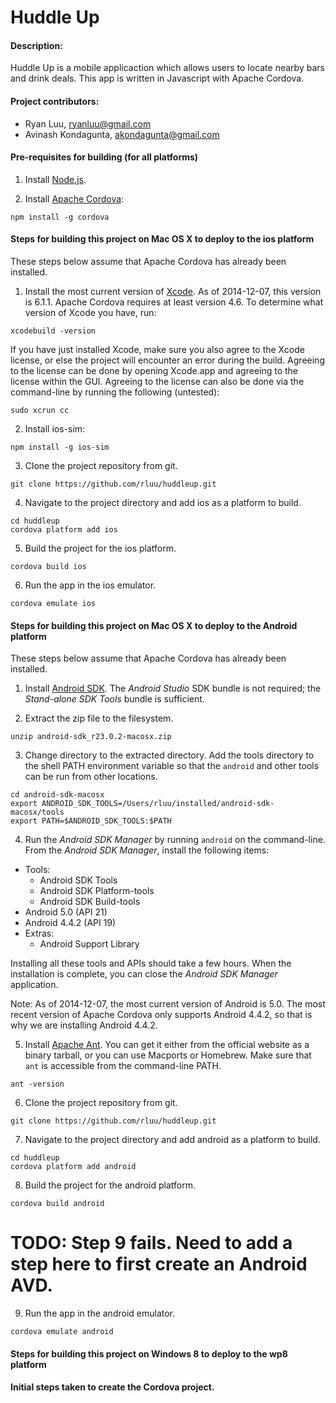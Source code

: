 Huddle Up
=========

#### Description:

Huddle Up is a mobile applicaction which allows users to locate nearby bars and drink deals.  This app is written in Javascript with Apache Cordova.


#### Project contributors:

- Ryan Luu, ryanluu@gmail.com
- Avinash Kondagunta, akondagunta@gmail.com

#### Pre-requisites for building (for all platforms)

1. Install [Node.js](http://nodejs.org/).

2. Install [Apache Cordova](http://cordova.apache.org/):

  ```
npm install -g cordova
  ```


#### Steps for building this project on Mac OS X to deploy to the ios platform

These steps below assume that Apache Cordova has already been installed.

1. Install the most current version of [Xcode](https://developer.apple.com/xcode/).  As of 2014-12-07, this version is 6.1.1.  Apache Cordova requires at least version 4.6.  To determine what version of Xcode you have, run:

  ```
xcodebuild -version
  ```

  If you have just installed Xcode, make sure you also agree to the Xcode license, or else the project will encounter an error during the build.  Agreeing to the license can be done by opening Xcode.app and agreeing to the license within the GUI.  Agreeing to the license can also be done via the command-line by running the following (untested):

  ```
sudo xcrun cc
  ```

2. Install ios-sim:

  ```
npm install -g ios-sim
  ```

3. Clone the project repository from git.

  ```
git clone https://github.com/rluu/huddleup.git
  ```

4. Navigate to the project directory and add ios as a platform to build.

  ```
cd huddleup
cordova platform add ios
  ```

5. Build the project for the ios platform.

  ```
cordova build ios
  ```

6. Run the app in the ios emulator.

  ```
cordova emulate ios
  ```


#### Steps for building this project on Mac OS X to deploy to the Android platform

These steps below assume that Apache Cordova has already been installed.

1. Install [Android SDK](https://developer.android.com/sdk/).  The *Android Studio* SDK bundle is not required; the *Stand-alone SDK Tools* bundle is sufficient.

2. Extract the zip file to the filesystem.

  ```
unzip android-sdk_r23.0.2-macosx.zip
  ```

3. Change directory to the extracted directory.  Add the tools directory to the shell PATH environment variable so that the `android` and other tools can be run from other locations.

  ```
cd android-sdk-macosx
export ANDROID_SDK_TOOLS=/Users/rluu/installed/android-sdk-macosx/tools
export PATH=$ANDROID_SDK_TOOLS:$PATH
  ```

4. Run the *Android SDK Manager* by running `android` on the command-line.  From the *Android SDK Manager*, install the following items:

  - Tools:
    - Android SDK Tools
    - Android SDK Platform-tools
    - Android SDK Build-tools
  - Android 5.0 (API 21)
  - Android 4.4.2 (API 19)
  - Extras:
    - Android Support Library

  Installing all these tools and APIs should take a few hours.  When the installation is complete, you can close the *Android SDK Manager* application.

  Note: As of 2014-12-07, the most current version of Android is 5.0.  The most recent version of Apache Cordova only supports Android 4.4.2, so that is why we are installing Android 4.4.2.

5. Install [Apache Ant](http://ant.apache.org/).  You can get it either from the official website as a binary tarball, or you can use Macports or Homebrew.  Make sure that `ant` is accessible from the command-line PATH.

  ```
ant -version
  ```

6. Clone the project repository from git.

  ```
git clone https://github.com/rluu/huddleup.git
  ```

7. Navigate to the project directory and add android as a platform to build.

  ```
cd huddleup
cordova platform add android
  ```

8. Build the project for the android platform.

  ```
cordova build android
  ```

# TODO: Step 9 fails.  Need to add a step here to first create an Android AVD.
9. Run the app in the android emulator.

  ```
cordova emulate android
  ```

#### Steps for building this project on Windows 8 to deploy to the wp8 platform


#### Initial steps taken to create the Cordova project.

